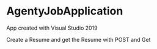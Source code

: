 # AgentyJobApplication

App created with Visual Studio 2019

Create a Resume and get the Resume with POST and Get

